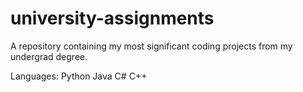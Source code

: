 # university-assignments
A repository containing my most significant coding projects from my undergrad degree. 

Languages:
Python
Java
C#
C++
